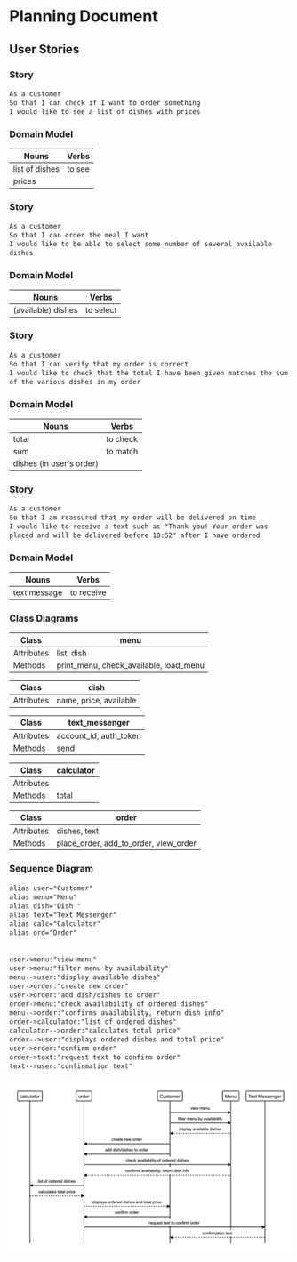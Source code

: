 # Planning Document

## User Stories

### Story

```
As a customer
So that I can check if I want to order something
I would like to see a list of dishes with prices
```

### Domain Model

| Nouns          | Verbs  |
| -------------- | ------ |
| list of dishes | to see |
| prices         |        |

### Story

```
As a customer
So that I can order the meal I want
I would like to be able to select some number of several available dishes
```

### Domain Model

| Nouns              | Verbs     |
| ------------------ | --------- |
| (available) dishes | to select |

### Story

```
As a customer
So that I can verify that my order is correct
I would like to check that the total I have been given matches the sum of the various dishes in my order
```

### Domain Model

| Nouns                    | Verbs    |
| ------------------------ | -------- |
| total                    | to check |
| sum                      | to match |
| dishes (in user's order) |          |

### Story

```
As a customer
So that I am reassured that my order will be delivered on time
I would like to receive a text such as "Thank you! Your order was placed and will be delivered before 18:52" after I have ordered
```

### Domain Model

| Nouns        | Verbs      |
| ------------ | ---------- |
| text message | to receive |

### Class Diagrams

| Class      | menu                                   |
| ---------- | -------------------------------------- |
| Attributes | list, dish                             |
| Methods    | print_menu, check_available, load_menu |

| Class      | dish                   |
| ---------- | ---------------------- |
| Attributes | name, price, available |

| Class      | text_messenger         |
| ---------- | ---------------------- |
| Attributes | account_id, auth_token |
| Methods    | send                   |

| Class      | calculator |
| ---------- | ---------- |
| Attributes |            |
| Methods    | total      |

| Class      | order                                 |
| ---------- | ------------------------------------- |
| Attributes | dishes, text                          |
| Methods    | place_order, add_to_order, view_order |

### Sequence Diagram

```
alias user="Customer"
alias menu="Menu"
alias dish="Dish "
alias text="Text Messenger"
alias calc="Calculator"
alias ord="Order"


user->menu:"view menu"
user->menu:"filter menu by availability"
menu-->user:"display available dishes"
user->order:"create new order"
user->order:"add dish/dishes to order"
order->menu:"check availability of ordered dishes"
menu-->order:"confirms availability, return dish info"
order->calculator:"list of ordered dishes"
calculator-->order:"calculates total price"
order-->user:"displays ordered dishes and total price"
user->order:"confirm order"
order->text:"request text to confirm order"
text-->user:"confirmation text"
```

![Diagram](./images/diagram.png)
